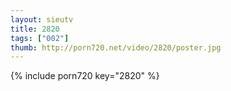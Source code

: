 ```yaml
--- 
layout: sieutv
title: 2820
tags: ["002"]
thumb: http://porn720.net/video/2820/poster.jpg
---
```

{% include porn720 key="2820" %} 
